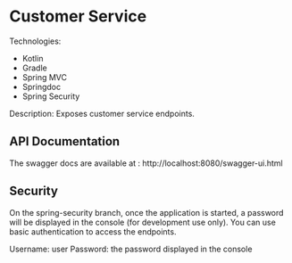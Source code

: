 # Customer Service

Technologies:
- Kotlin
- Gradle
- Spring MVC
- Springdoc
- Spring Security

Description:
Exposes customer service endpoints.

## API Documentation
The swagger docs are available at : http://localhost:8080/swagger-ui.html

## Security
On the spring-security branch, once the application is started, a password will be displayed in the console (for development use only).
You can use basic authentication to access the endpoints.

Username: user
Password: the password displayed in the console


